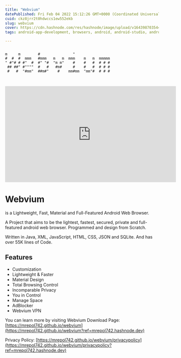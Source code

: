 ```yaml
---
title: "Webvium"
datePublished: Fri Feb 04 2022 15:12:26 GMT+0000 (Coordinated Universal Time)
cuid: ckz8jrr2t0hdwccs1ew552ekb
slug: webvium
cover: https://cdn.hashnode.com/res/hashnode/image/upload/v1643987035447/MCZYpq45t.jpeg
tags: android-app-development, browsers, android, android-studio, android-apps

---
```


```
                                                 
m     m        #               "                 
#  #  #  mmm   #mmm   m   m  mmm    m   m  mmmmm 
" #"# # #"  #  #" "#  "m m"    #    #   #  # # # 
 ## ##" #""""  #   #   #m#     #    #   #  # # # 
 #   #  "#mm"  ##m#"    #    mm#mm  "mm"#  # # # 
                                                 
                                                                         

```
<iframe width="560" height="315" src="https://www.youtube-nocookie.com/embed/r3sqMhMSdok?controls=0" title="Webvium" frameborder="0" allow="accelerometer; autoplay; clipboard-write; encrypted-media; gyroscope; picture-in-picture" allowfullscreen></iframe>


# Webvium

is a Lightweight, Fast, Material and Full-Featured Android Web Browser. 

A Project that aims to be the lightest, fastest, secured, private and full-featured android web browser. Programmed and design from Scratch. 

Written in Java, XML, JavaScript, HTML, CSS, JSON and SQLite. And has over 55K lines of Code.

## Features
- Customization
- Lightweight & Faster
- Material Design
- Total Browsing Control
- Incomparable Privacy
- You in Control
- Manage Space
- AdBlocker
- Webvium VPN

You can learn more by visiting Webvium Download Page: [https://mrepol742.github.io/webvium](https://mrepol742.github.io/webvium?ref=mrepol742.hashnode.dev)

Privacy Policy: [https://mrepol742.github.io/webvium/privacypolicy](https://mrepol742.github.io/webvium/privacypolicy?ref=mrepol742.hashnode.dev)
